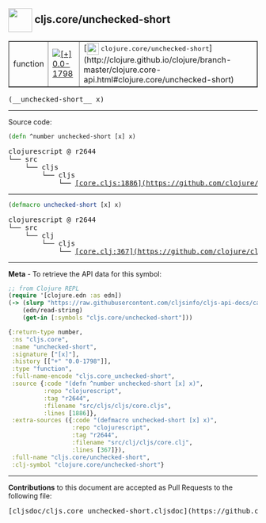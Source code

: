 ## <img width="48px" valign="middle" src="http://i.imgur.com/Hi20huC.png"> cljs.core/unchecked-short

 <table border="1">
<tr>

<td>function</td>
<td><a href="https://github.com/cljsinfo/cljs-api-docs/tree/0.0-1798"><img valign="middle" alt="[+] 0.0-1798" src="https://img.shields.io/badge/+-0.0--1798-lightgrey.svg"></a> </td>
<td>
[<img height="24px" valign="middle" src="http://i.imgur.com/1GjPKvB.png"> <samp>clojure.core/unchecked-short</samp>](http://clojure.github.io/clojure/branch-master/clojure.core-api.html#clojure.core/unchecked-short)
</td>
</tr>
</table>

 <samp>
(__unchecked-short__ x)<br>
</samp>

---





Source code:

```clj
(defn ^number unchecked-short [x] x)
```

 <pre>
clojurescript @ r2644
└── src
    └── cljs
        └── cljs
            └── <ins>[core.cljs:1886](https://github.com/clojure/clojurescript/blob/r2644/src/cljs/cljs/core.cljs#L1886)</ins>
</pre>


---

```clj
(defmacro unchecked-short [x] x)
```

 <pre>
clojurescript @ r2644
└── src
    └── clj
        └── cljs
            └── <ins>[core.clj:367](https://github.com/clojure/clojurescript/blob/r2644/src/clj/cljs/core.clj#L367)</ins>
</pre>

---

__Meta__ - To retrieve the API data for this symbol:

```clj
;; from Clojure REPL
(require '[clojure.edn :as edn])
(-> (slurp "https://raw.githubusercontent.com/cljsinfo/cljs-api-docs/catalog/cljs-api.edn")
    (edn/read-string)
    (get-in [:symbols "cljs.core/unchecked-short"]))
```

```clj
{:return-type number,
 :ns "cljs.core",
 :name "unchecked-short",
 :signature ["[x]"],
 :history [["+" "0.0-1798"]],
 :type "function",
 :full-name-encode "cljs.core_unchecked-short",
 :source {:code "(defn ^number unchecked-short [x] x)",
          :repo "clojurescript",
          :tag "r2644",
          :filename "src/cljs/cljs/core.cljs",
          :lines [1886]},
 :extra-sources ({:code "(defmacro unchecked-short [x] x)",
                  :repo "clojurescript",
                  :tag "r2644",
                  :filename "src/clj/cljs/core.clj",
                  :lines [367]}),
 :full-name "cljs.core/unchecked-short",
 :clj-symbol "clojure.core/unchecked-short"}

```

---

__Contributions__ to this document are accepted as Pull Requests to the following file:

 <pre>
[cljsdoc/cljs.core_unchecked-short.cljsdoc](https://github.com/cljsinfo/cljs-api-docs/blob/master/cljsdoc/cljs.core_unchecked-short.cljsdoc)
</pre>

